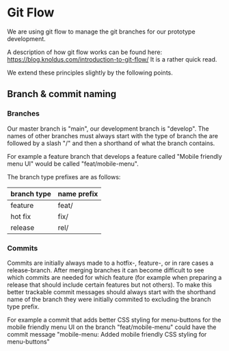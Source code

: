 # Git Flow

We are using git flow to manage the git branches for our prototype development.

A  description of how git flow works can be found here: https://blog.knoldus.com/introduction-to-git-flow/
It is a rather quick read.

We extend these principles slightly by the following points.

## Branch & commit naming

### Branches

Our master branch is "main", our development branch is "develop".
The names of other branches must always start with the type of branch the are followed by a slash "/" and then a shorthand of what the branch contains.

For example a feature branch that develops a feature called "Mobile friendly menu UI" would be called "feat/mobile-menu".

The branch type prefixes are as follows:

| branch type | name prefix |
| ----------- | ----------- |
| feature     | feat/       |
| hot fix     | fix/        |
| release     | rel/        |

### Commits

Commits are initially always made to a hotfix-, feature-, or in rare cases a release-branch. After merging branches it can become difficult to see which commits are needed for which feature (for example when preparing a release that should include certain features but not others). To make this better trackable commit messages should always start with the shorthand name of the branch they were initially commited to excluding the branch type prefix.

For example a commit that adds better CSS styling for menu-buttons for the mobile friendly menu UI on the branch "feat/mobile-menu" could have the commit message "mobile-menu: Added mobile friendly CSS styling for menu-buttons"